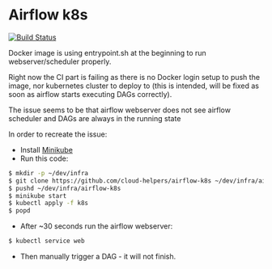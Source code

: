 Airflow k8s
===========

[![Build Status](https://travis-ci.com/cloud-helpers/airflow-k8s/airflow-k8s.svg)](https://travis-ci.com/cloud-helpers/airflow-k8s)

Docker image is using entrypoint.sh at the beginning to run webserver/scheduler
properly.

Right now the CI part is failing as there is no Docker login setup to push the
image, nor kubernetes cluster to deploy to (this is intended, will be fixed
as soon as airflow starts executing DAGs correctly).

The issue seems to be that airflow webserver does not see airflow scheduler 
and DAGs are always in the running state

In order to recreate the issue:


*  Install [Minikube](https://kubernetes.io/docs/tasks/tools/install-minikube/)
*  Run this code:
```bash
$ mkdir -p ~/dev/infra
$ git clone https://github.com/cloud-helpers/airflow-k8s ~/dev/infra/airflow-k8s
$ pushd ~/dev/infra/airflow-k8s
$ minikube start
$ kubectl apply -f k8s
$ popd
```

* After ~30 seconds run the airflow webserver:
```bash
$ kubectl service web
```

* Then manually trigger a DAG - it will not finish.


